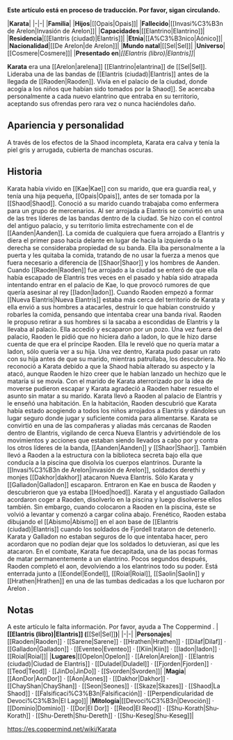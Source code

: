 **Este artículo está en proceso de traducción. Por favor, sigan circulando.**


|**Karata**|
|-|-|
|**Familia**|
|**Hijos**|[[Opais\|Opais]]|
|**Fallecido**|[[Invasi%C3%B3n de Arelon\|Invasión de Arelon]]|
|**Capacidades**|[[Elantrino\|Elantrino]]|
|**Residencia**|[[Elantris (ciudad)\|Elantris]]|
|**Etnia**|[[A%C3%B3nico\|Aónico]]|
|**Nacionalidad**|[[De Arelon\|de Arelon]]|
|**Mundo natal**|[[Sel\|Sel]]|
|**Universo**|[[Cosmere\|Cosmere]]|
|**Presentado en**|*[[Elantris (libro)\|Elantris]]*|

**Karata** era una [[Arelon\|arelena]] [[Elantrino\|elantrina]] de [[Sel\|Sel]]. Lideraba una de las bandas de [[Elantris (ciudad)\|Elantris]] antes de la llegada de [[Raoden\|Raoden]]. Vivía en el palacio de la ciudad, donde acogía a los niños que habían sido tomados por la Shaod]].
Se acercaba personalmente a cada nuevo elantrino que entraba en su territorio, aceptando sus ofrendas pero rara vez o nunca haciéndoles daño.

## Apariencia y personalidad
A través de los efectos de la Shaod incompleta, Karata era calva y tenía la piel gris y arrugada, cubierta de manchas oscuras.

## Historia
Karata había vivido en [[Kae\|Kae]] con su marido, que era guardia real, y tenía una hija pequeña, [[Opais\|Opais]], antes de ser tomada por la [[Shaod\|Shaod]]. Conoció a su marido cuando trabajaba como enfermera para un grupo de mercenarios. Al ser arrojada a Elantris se convirtió en una de las tres líderes de las bandas dentro de la ciudad. Se hizo con el control del antiguo palacio, y su territorio limita estrechamente con el de [[Aanden\|Aanden]]. La comida de cualquiera que fuera arrojado a Elantris y diera el primer paso hacia delante en lugar de hacia la izquierda o la derecha se consideraba propiedad de su banda. Ella iba personalmente a la puerta y les quitaba la comida, tratando de no usar la fuerza a menos que fuera necesario a diferencia de [[Shaor\|Shaor]] y los hombres de Aanden.
Cuando [[Raoden\|Raoden]] fue arrojado a la ciudad se enteró de que ella había escapado de Elantris tres veces en el pasado y había sido atrapada intentando entrar en el palacio de Kae, lo que provocó rumores de que quería asesinar al rey [[Iadon\|Iadon]]. Cuando Raoden empezó a formar [[Nueva Elantris\|Nueva Elantris]] estaba más cerca del territorio de Karata y ella envió a sus hombres a atacarles, destruir lo que habían construido y robarles la comida, pensando que intentaba crear una banda rival. Raoden le propuso retirar a sus hombres si la sacaba a escondidas de Elantris y la llevaba al palacio. Ella accedió y escaparon por un pozo. Una vez fuera del palacio, Raoden le pidió que no hiciera daño a Iadon, lo que le hizo darse cuenta de que era el príncipe Raoden. Ella le reveló que no quería matar a Iadon, sólo quería ver a su hija. Una vez dentro, Karata pudo pasar un rato con su hija antes de que su marido, mientras patrullaba, los descubriera. No reconoció a Karata debido a que la Shaod había alterado su aspecto y la atacó, aunque Raoden le hizo creer que le habían lanzado un hechizo que le mataría si se movía. Con el marido de Karata aterrorizado por la idea de moverse pudieron escapar y Karata agradeció a Raoden haber resuelto el asunto sin matar a su marido.
Karata llevó a Raoden al palacio de Elantris y le enseñó una habitación. En la habitación, Raoden descubrió que Karata había estado acogiendo a todos los niños arrojados a Elantris y dándoles un lugar seguro donde jugar y suficiente comida para alimentarse.
Karata se convirtió en una de las compañeras y aliadas más cercanas de Raoden dentro de Elantris, vigilando de cerca Nueva Elantris y advirtiéndole de los movimientos y acciones que estaban siendo llevados a cabo por y contra los otros líderes de la banda, [[Aanden\|Aanden]] y [[Shaor\|Shaor]].
También llevó a Raoden a la estructura con la biblioteca secreta bajo ella que conducía a la piscina que disolvía los cuerpos elantrinos.
Durante la [[Invasi%C3%B3n de Arelon\|invasión de Arelon]], soldados derethi y monjes [[Dakhor\|dakhor]] atacaron Nueva Elantris. Sólo Karata y [[Galladon\|Galladon]] escaparon. Entraron en Kae en busca de Raoden y descubrieron que ya estaba [[Hoed\|hoed]]. Karata y el angustiado Galladon acordaron coger a Raoden, disolverlo en la piscina y luego disolverse ellos también. Sin embargo, cuando colocaron a Raoden en la piscina, éste se volvió a levantar y comenzó a cargar colina abajo.
Frenético, Raoden estaba dibujando el [[Abismo\|Abismo]] en el aon base de [[Elantris (ciudad)\|Elantris]] cuando los soldados de Fjordell trataron de detenerlo. Karata y Galladon no estaban seguros de lo que intentaba hacer, pero acordaron que no podían dejar que los soldados lo detuvieran, así que les atacaron. En el combate, Karata fue decapitada, una de las pocas formas de matar permanentemente a un elantrino. Pocos segundos después, Raoden completó el aon, devolviendo a los elantrinos todo su poder.
Está enterrada junto a [[Eondel\|Eondel]], [[Roial\|Roial]], [[Saolin\|Saolin]] y [[Hrathen\|Hrathen]] en una de las tumbas dedicadas a los que lucharon por Arelon .

## Notas

A este artículo le falta información. Por favor, ayuda a The Coppermind .
|**[[Elantris (libro)\|Elantris]] (**[[Sel\|Sel]]**)**|
|-|-|
|**Personajes**|[[Raoden\|Raoden]] · [[Sarene\|Sarene]] · [[Hrathen\|Hrathen]] · [[Dilaf\|Dilaf]] · [[Galladon\|Galladon]] · [[Eventeo\|Eventeo]] · [[Kiin\|Kiin]] · [[Iadon\|Iadon]] · [[Roial\|Roial]]|
|**Lugares**|[[Opelon\|Opelon]] · [[Arelon\|Arelon]] · [[Elantris (ciudad)\|Ciudad de Elantris]] · [[Duladel\|Duladel]] · [[Fjorden\|Fjorden]] · [[Teod\|Teod]] · [[JinDo\|JinDo]] · [[Svorden\|Svorden]]|
|**Magia**|[[AonDor\|AonDor]] · [[Aon\|Aones]] · [[Dakhor\|Dakhor]] · [[ChayShan\|ChayShan]] · [[Seon\|Seones]] · [[Skaze\|Skazes]] · [[Shaod\|La Shaod]] · [[Falsificaci%C3%B3n\|Falsificación]] · [[Perpendicularidad de Devoci%C3%B3n\|El Lago]]|
|**Mitología**|[[Devoci%C3%B3n\|Devoción]] · [[Dominio\|Dominio]] · [[Dor\|El Dor]] · [[Reod\|El Reod]] · [[Shu-Korath\|Shu-Korath]] · [[Shu-Dereth\|Shu-Dereth]] · [[Shu-Keseg\|Shu-Keseg]]|



https://es.coppermind.net/wiki/Karata